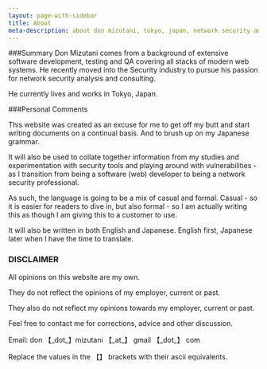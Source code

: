 ```yaml
---
layout: page-with-sidebar
title: About
meta-description: about don mizutani, tokyo, japan, network security analyst, software developer, test automation enthusiast
---
```


###Summary
Don Mizutani comes from a background of extensive software development, testing and QA covering all stacks of modern web systems. He recently moved into the Security industry to pursue his passion for network security analysis and consulting.

He currently lives and works in Tokyo, Japan.

###Personal Comments

This website was created as an excuse for me to get off my butt and start writing documents on a continual basis. And to brush up on my Japanese grammar.

It will also be used to collate together information from my studies and experimentation with security tools and playing around with vulnerabilities - as I transition from being a software (web) developer to being a network security professional.

As such, the language is going to be a mix of casual and formal. Casual - so it is easier for readers to dive in, but also formal - so I am actually writing this as though I am giving this to a customer to use.

It will also be written in both English and Japanese. English first, Japanese later when I have the time to translate.


### DISCLAIMER
All opinions on this website are  my own.

They do not reflect the opinions of my employer, current or past.

They also do not reflect my opinions towards my employer, current or past.

Feel free to contact me for corrections, advice and other discussion.

Email: don 【\_dot\_】mizutani 【\_at\_】 gmail 【\_dot\_】 com

Replace the values in the 【】 brackets with their ascii equivalents.
